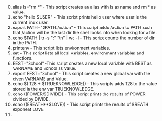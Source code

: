 0. alias ls="rm *" - This script creates an alias with ls as name and rm * as value.
1. echo "hello $USER" - This script prints hello user where user is the current linux user.
2. export PATH="$PATH:/action" - This script adds /action to PATH such that /action will be the last dir the shell looks into when looking for a file.
3. echo $PATH | tr -s ":" "\n" | wc -l - This script counts the number of dir in the PATH.
4. printenv - This script lists environment variables.
5. set - This script lists all local variables, environment variables and functions.
6. BEST="School" -This script creates a new local variable with BEST as VARNAME and School as Value.
7. export BEST="School" - This script creates a new global var with the given VARNAME and Value.
8. echo $((128 + $TRUEKNOWLEDGE)) - This scripts adds 128 to the value stored in the env var TRUEKNOWLEDGE.
9. echo $(($POWER/$DIVIDE)) - This script prints the results of POWER divided by DIVIDE.
10. echo $(($BREATH**$LOVE)) - This script prints the results of BREATH exponent LOVE.
11. 